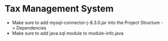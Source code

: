 # Tax Management System 
- Make sure to add mysql-connector-j-8.3.0.jar into the Project Structure -> Dependencies
- Make sure to add java.sql module to module-info.java
